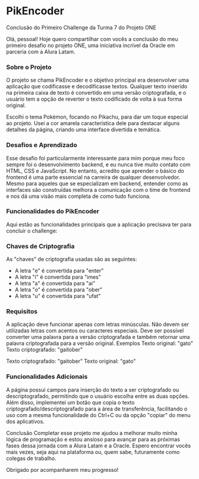 # PikEncoder
Conclusão do Primeiro Challenge da Turma 7 do Projeto ONE

Olá, pessoal! Hoje quero compartilhar com vocês a conclusão do meu primeiro desafio no projeto ONE, uma iniciativa incrível da Oracle em parceria com a Alura Latam.

### Sobre o Projeto
O projeto se chama PikEncoder e o objetivo principal era desenvolver uma aplicação que codificasse e decodificasse textos. Qualquer texto inserido na primeira caixa de texto é convertido em uma versão criptografada, e o usuário tem a opção de reverter o texto codificado de volta à sua forma original.

Escolhi o tema Pokémon, focando no Pikachu, para dar um toque especial ao projeto. Usei a cor amarela característica dele para destacar alguns detalhes da página, criando uma interface divertida e temática.

### Desafios e Aprendizado
Esse desafio foi particularmente interessante para mim porque meu foco sempre foi o desenvolvimento backend, e eu nunca tive muito contato com HTML, CSS e JavaScript. No entanto, acredito que aprender o básico do frontend é uma parte essencial na carreira de qualquer desenvolvedor. Mesmo para aqueles que se especializam em backend, entender como as interfaces são construídas melhora a comunicação com o time de frontend e nos dá uma visão mais completa de como tudo funciona.

### Funcionalidades do PikEncoder
Aqui estão as funcionalidades principais que a aplicação precisava ter para concluir o challenge:

### Chaves de Criptografia
As "chaves" de criptografia usadas são as seguintes:

- A letra "e" é convertida para "enter"
- A letra "i" é convertida para "imes"
- A letra "a" é convertida para "ai"
- A letra "o" é convertida para "ober"
- A letra "u" é convertida para "ufat"

### Requisitos
A aplicação deve funcionar apenas com letras minúsculas.
Não devem ser utilizadas letras com acentos ou caracteres especiais.
Deve ser possível converter uma palavra para a versão criptografada e também retornar uma palavra criptografada para a versão original.
Exemplos
Texto original: "gato"
Texto criptografado: "gaitober"

Texto criptografado: "gaitober"
Texto original: "gato"

### Funcionalidades Adicionais
A página possui campos para inserção do texto a ser criptografado ou descriptografado, permitindo que o usuário escolha entre as duas opções. Além disso, implementei um botão que copia o texto criptografado/descriptografado para a área de transferência, facilitando o uso com a mesma funcionalidade do Ctrl+C ou da opção "copiar" do menu dos aplicativos.

Conclusão
Completar esse projeto me ajudou a melhorar muito minha lógica de programação e estou ansioso para avançar para as próximas fases dessa jornada com a Alura Latam e a Oracle. Espero encontrar vocês mais vezes, seja aqui na plataforma ou, quem sabe, futuramente como colegas de trabalho.

Obrigado por acompanharem meu progresso!
